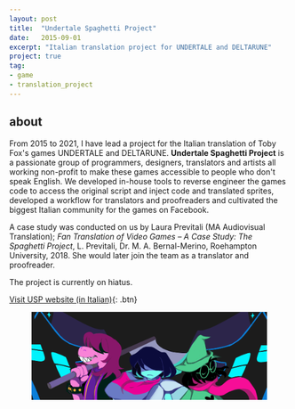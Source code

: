 ```yaml
---
layout: post
title:  "Undertale Spaghetti Project"
date:   2015-09-01
excerpt: "Italian translation project for UNDERTALE and DELTARUNE"
project: true
tag:
- game
- translation_project
---
```

     
## about
     
From 2015 to 2021, I have lead a project for the Italian translation of Toby Fox's games UNDERTALE and DELTARUNE. **Undertale Spaghetti Project** is a passionate group of programmers, designers, translators and artists all working non-profit to make these games accessible to people who don't speak English. We developed in-house tools to reverse engineer the games code to access the original script and inject code and translated sprites, developed a workflow for translators and proofreaders and cultivated the biggest Italian community for the games on Facebook. 

A case study was conducted on us by Laura Previtali (MA Audiovisual Translation); *Fan Translation of Video Games – A Case Study: The Spaghetti Project*, L. Previtali, Dr. M. A. Bernal-Merino, Roehampton University, 2018. She would later join the team as a translator and proofreader.

The project is currently on hiatus.

[Visit USP website (in Italian)](https://undertaleita.net/){: .btn}

<figure>
	<img src="/assets/img/deltarune_header.png">
</figure>